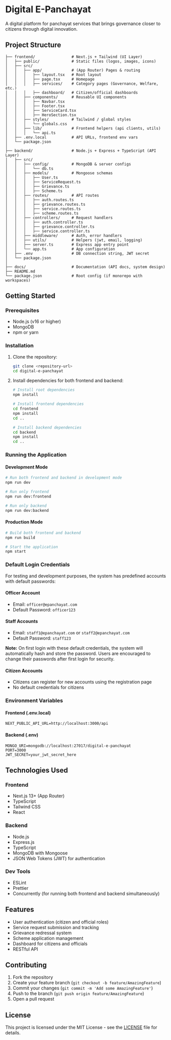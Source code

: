 # Digital E-Panchayat

A digital platform for panchayat services that brings governance closer to citizens through digital innovation.

## Project Structure

```
├── frontend/                # Next.js + Tailwind (UI Layer)
│   ├── public/              # Static files (logos, images, icons)
│   ├── src/
│   │   ├── app/             # (App Router) Pages & routing
│   │   │   ├── layout.tsx   # Root layout
│   │   │   ├── page.tsx     # Homepage
│   │   │   ├── services/    # Category pages (Governance, Welfare, etc.)
│   │   │   ├── dashboard/   # Citizen/official dashboards
│   │   ├── components/      # Reusable UI components
│   │   │   ├── Navbar.tsx
│   │   │   ├── Footer.tsx
│   │   │   ├── ServiceCard.tsx
│   │   │   ├── HeroSection.tsx
│   │   ├── styles/          # Tailwind / global styles
│   │   │   └── globals.css
│   │   ├── lib/             # Frontend helpers (api clients, utils)
│   │   │   └── api.ts
│   ├── .env.local           # API URLs, frontend env vars
│   └── package.json
│
├── backend/                 # Node.js + Express + TypeScript (API Layer)
│   ├── src/
│   │   ├── config/          # MongoDB & server configs
│   │   │   └── db.ts
│   │   ├── models/          # Mongoose schemas
│   │   │   ├── User.ts
│   │   │   ├── ServiceRequest.ts
│   │   │   ├── Grievance.ts
│   │   │   ├── Scheme.ts
│   │   ├── routes/          # API routes
│   │   │   ├── auth.routes.ts
│   │   │   ├── grievance.routes.ts
│   │   │   ├── service.routes.ts
│   │   │   ├── scheme.routes.ts
│   │   ├── controllers/     # Request handlers
│   │   │   ├── auth.controller.ts
│   │   │   ├── grievance.controller.ts
│   │   │   ├── service.controller.ts
│   │   ├── middleware/      # Auth, error handlers
│   │   ├── utils/           # Helpers (jwt, email, logging)
│   │   ├── server.ts        # Express app entry point
│   │   └── app.ts           # App configuration
│   ├── .env                 # DB connection string, JWT secret
│   └── package.json
│
├── docs/                    # Documentation (API docs, system design)
├── README.md
└── package.json             # Root config (if monorepo with workspaces)
```

## Getting Started

### Prerequisites

- Node.js (v16 or higher)
- MongoDB
- npm or yarn

### Installation

1. Clone the repository:
   ```bash
   git clone <repository-url>
   cd digital-e-panchayat
   ```

2. Install dependencies for both frontend and backend:
   ```bash
   # Install root dependencies
   npm install
   
   # Install frontend dependencies
   cd frontend
   npm install
   cd ..
   
   # Install backend dependencies
   cd backend
   npm install
   cd ..
   ```

### Running the Application

#### Development Mode

```bash
# Run both frontend and backend in development mode
npm run dev

# Run only frontend
npm run dev:frontend

# Run only backend
npm run dev:backend
```

#### Production Mode

```bash
# Build both frontend and backend
npm run build

# Start the application
npm start
```

### Default Login Credentials

For testing and development purposes, the system has predefined accounts with default passwords:

#### Officer Account
- Email: `officer@epanchayat.com`
- Default Password: `officer123`

#### Staff Accounts
- Email: `staff1@epanchayat.com` or `staff2@epanchayat.com`
- Default Password: `staff123`

**Note:** On first login with these default credentials, the system will automatically hash and store the password. Users are encouraged to change their passwords after first login for security.

#### Citizen Accounts
- Citizens can register for new accounts using the registration page
- No default credentials for citizens

### Environment Variables

#### Frontend (.env.local)
```env
NEXT_PUBLIC_API_URL=http://localhost:3000/api
```

#### Backend (.env)
```env
MONGO_URI=mongodb://localhost:27017/digital-e-panchayat
PORT=3000
JWT_SECRET=your_jwt_secret_here
```

## Technologies Used

### Frontend
- Next.js 13+ (App Router)
- TypeScript
- Tailwind CSS
- React

### Backend
- Node.js
- Express.js
- TypeScript
- MongoDB with Mongoose
- JSON Web Tokens (JWT) for authentication

### Dev Tools
- ESLint
- Prettier
- Concurrently (for running both frontend and backend simultaneously)

## Features

- User authentication (citizen and official roles)
- Service request submission and tracking
- Grievance redressal system
- Scheme application management
- Dashboard for citizens and officials
- RESTful API

## Contributing

1. Fork the repository
2. Create your feature branch (`git checkout -b feature/AmazingFeature`)
3. Commit your changes (`git commit -m 'Add some AmazingFeature'`)
4. Push to the branch (`git push origin feature/AmazingFeature`)
5. Open a pull request

## License

This project is licensed under the MIT License - see the [LICENSE](LICENSE) file for details.